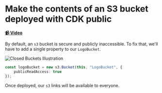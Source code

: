 # Make the contents of an S3 bucket deployed with CDK public

**[📹 Video](https://egghead.io/lessons/aws-make-the-contents-of-an-s3-bucket-deployed-with-cdk-public)**

By default, an `s3` bucket is secure and publicly inaccessible. To fix that, we'll have to add a single property to our `LogoBucket`.

![Closed Buckets Illustration](https://res.cloudinary.com/dg3gyk0gu/image/upload/v1592247658/transcript-images/12-make-the-contents-of-an-s3-bucket-deployed-with-cdk-public-closed-buckets.png)

```ts
const logoBucket = new s3.Bucket(this, "LogoBucket", {
    publicReadAccess: true
});
```

Once deployed, our `s3` links will be available to everyone.
